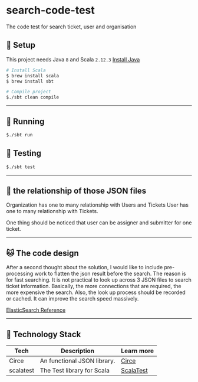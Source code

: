 # search-code-test
The code test for search ticket, user and organisation 

## :dog: Setup
This project needs Java `8` and Scala `2.12.3`
[Install Java](https://java.com/en/download/help/index_installing.xml)

```bash
# Install Scala
$ brew install scala
$ brew install sbt

# Compile project
$./sbt clean compile
```
---

## :rabbit: Running
```bash
$./sbt run
```

## :bear: Testing
```bash
$./sbt test
```

---

## :koala: the relationship of those JSON files
Organization has one to many relationship with Users and Tickets
User has one to many relationship with Tickets.

One thing should be noticed that user can be assigner and submitter for one ticket.

---


## :cat: The code design 
After a second thought about the solution, I would like to include pre-processing work to flatten the json result before the search. 
The reason is for fast searching. It is not practical to look up across 3 JSON files to search ticket information. Basically,
 the more connections that are required, the more expensive the search. Also, the look up process
 should be recorded or cached. It can improve the search speed massively.

[ElasticSearch Reference](https://www.elastic.co/guide/en/elasticsearch/guide/current/relations.html)

---


## :tiger: Technology Stack
| Tech | Description | Learn more |
| --- | --- | --- |
| Circe | 	An functional JSON library. | [Circe](https://github.com/circe/circe) |
| scalatest | The Test library for Scala | [ScalaTest](http://www.scalatest.org) |